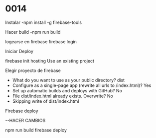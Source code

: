 # 0014

Instalar
-npm install -g firebase-tools

Hacer build
-npm run build


logearse en firebase
firebase login

Iniciar Deploy

firebase init hosting
Use an existing project

Elegir proyecto de firebase
- What do you want to use as your public directory? dist
- Configure as a single-page app (rewrite all urls to /index.html)? Yes
- Set up automatic builds and deploys with GitHub? No
- File dist/index.html already exists. Overwrite? No
-  Skipping write of dist/index.html


Firebase deploy

--HACER CAMBIOS

npm run build
firebase deploy